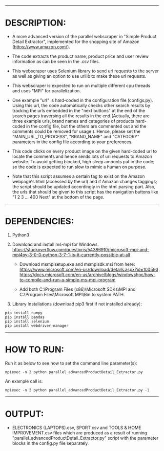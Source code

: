 ------------------------------
# DESCRIPTION:

- A more advanced version of the parallel webscraper in "Simple Product Detail Extractor", implemented for the shopping site of Amazon (https://www.amazon.com/).

- The code extracts the product name, product price and user review information as can be seen in the .csv files.

- This webscraper uses Selenium library to send url requests to the server as well as giving an option to use urllib to make these url requests.

- This webscraper is expected to run on multiple different cpu threads and uses "MPI" for parallelization.  

- One example "url" is hard-coded in the configuration file (configs.py). Using this url, the code automatically checks other search results by tracking the urls embedded in the "next buttons" at the end of the search pages traversing all the results in the end (Actually, there are three example urls, brand names and categories of products hard-coded in the config file, but the others are commented out and the comments could be removed for usage.). Hence, please set the "MAIN_URL_TO_PROCESS", "BRAND_NAME" and "CATEGORY" parameters in the config file according to your preferences.

- This code clicks on every product image on the given hard-coded url to locate the comments and hence sends lots of url requests to Amazon website. To avoid getting blocked, high sleep amounts put in the code; so the code is expected to run slow to mimic a human on purpose.

- Note that this script assumes a certain tag to exist on the Amazon webpage's html (accessed by the url) and if Amazon changes taggings; the script should be updated accordingly in the html parsing part. Also, the urls that should be given to this script has the navigation buttons like "1 2 3 ...   400 Next" at the bottom of the page. 

------------------------------
# DEPENDENCIES:

1) Python3

2) Download and install ms-mpi for Windows.
https://stackoverflow.com/questions/54386910/microsoft-mpi-and-mpi4py-3-0-0-python-3-7-1-is-it-currently-possible-at-all

   - Download msmpisetup.exe and msmpisdk.msi from here:
https://www.microsoft.com/en-us/download/details.aspx?id=100593
https://docs.microsoft.com/en-us/archive/blogs/windowshpc/how-to-compile-and-run-a-simple-ms-mpi-program

   - Add both C:\Program Files (x86)\Microsoft SDKs\MPI and C:\Program Files\Microsoft MPI\Bin to system PATH.

3) Library Installations (download pip3 first if not installed already):
```
pip install numpy
pip install pandas
pip install selenium
pip install webdriver-manager
```
------------------------------
# HOW TO RUN:
Run it as below to see how to set the command line parameter(s):
```
mpiexec -n 2 python parallel_advancedProductDetail_Extractor.py
```
An example call is:  
```
mpiexec -n 2 python parallel_advancedProductDetail_Extractor.py -1
```
------------------------------

# OUTPUT:  

- ELECTRONICS (LAPTOPS).csv, SPORT.csv and TOOLS & HOME IMPROVEMENT.csv files which are produced as a result of running "parallel_advancedProductDetail_Extractor.py" script with the parameter blocks in the config.py file separately.
